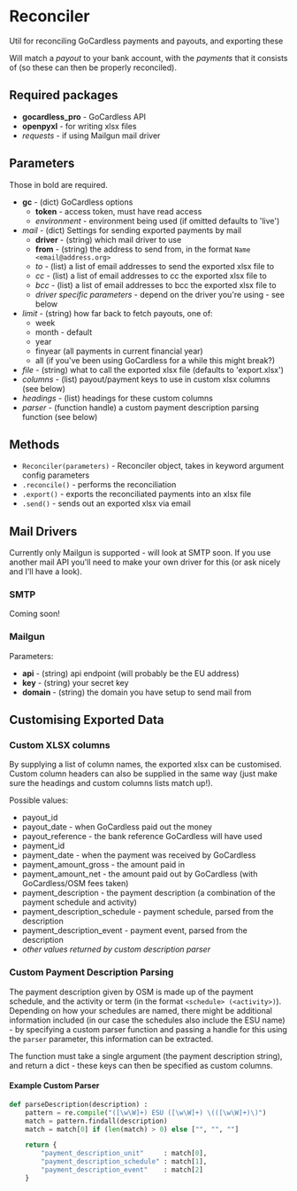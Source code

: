 # Reconciler
Util for reconciling GoCardless payments and payouts, and exporting these

Will match a *payout* to your bank account, with the *payments* that it consists of (so these can then be properly reconciled).

## Required packages
* **gocardless_pro** - GoCardless API
* **openpyxl** - for writing xlsx files
* *requests* - if using Mailgun mail driver

## Parameters
Those in bold are required.

* **gc** - (dict) GoCardless options
  * **token** - access token, must have read access
  * *environment* - environment being used (if omitted defaults to 'live')
* *mail* - (dict) Settings for sending exported payments by mail
  * **driver** - (string) which mail driver to use
  * **from** - (string) the address to send from, in the format `Name <email@address.org>`
  * *to* - (list) a list of email addresses to send the exported xlsx file to
  * *cc* - (list) a list of email addresses to cc the exported xlsx file to
  * *bcc* - (list) a list of email addresses to bcc the exported xlsx file to
  * *driver specific parameters* - depend on the driver you're using - see below
* *limit* - (string) how far back to fetch payouts, one of:
  * week
  * month - default
  * year
  * finyear (all payments in current financial year)
  * all (if you've been using GoCardless for a while this might break?)
* *file* - (string) what to call the exported xlsx file (defaults to 'export.xlsx')
* *columns* - (list) payout/payment keys to use in custom xlsx columns (see below)
* *headings* - (list) headings for these custom columns
* *parser* - (function handle) a custom payment description parsing function (see below)

## Methods
* `Reconciler(parameters)` - Reconciler object, takes in keyword argument config parameters
* `.reconcile()` - performs the reconciliation
* `.export()` - exports the reconciliated payments into an xlsx file
* `.send()` - sends out an exported xlsx via email

## Mail Drivers
Currently only Mailgun is supported - will look at SMTP soon. If you use another mail API you'll need to make your own driver for this (or ask nicely and I'll have a look).

### SMTP
Coming soon!

### Mailgun
Parameters:

* **api** - (string) api endpoint (will probably be the EU address)
* **key** - (string) your secret key
* **domain** - (string) the domain you have setup to send mail from

## Customising Exported Data
### Custom XLSX columns
By supplying a list of column names, the exported xlsx can be customised. Custom column headers can also be supplied in the same way (just make sure the headings and custom columns lists match up!).

Possible values:

* payout_id
* payout_date - when GoCardless paid out the money
* payout_reference - the bank reference GoCardless will have used
* payment_id
* payment_date - when the payment was received by GoCardless
* payment_amount_gross - the amount paid in
* payment_amount_net - the amount paid out by GoCardless (with GoCardless/OSM fees taken)
* payment_description - the payment description (a combination of the payment schedule and activity)
* payment_description_schedule - payment schedule, parsed from the description
* payment_description_event - payment event, parsed from the description
* *other values returned by custom description parser*

### Custom Payment Description Parsing
The payment description given by OSM is made up of the payment schedule, and the activity or term (in the format `<schedule> (<activity>)`). Depending on how your schedules are named, there might be additional information included (in our case the schedules also include the ESU name) - by specifying a custom parser function and passing a handle for this using the `parser` parameter, this information can be extracted.

The function must take a single argument (the payment description string), and return a dict - these keys can then be specified as custom columns.

#### Example Custom Parser
```python
def parseDescription(description) :
    pattern = re.compile("([\w\W]+) ESU ([\w\W]+) \(([\w\W]+)\)")
    match = pattern.findall(description)
    match = match[0] if (len(match) > 0) else ["", "", ""]

    return {
        "payment_description_unit"     : match[0],
        "payment_description_schedule" : match[1],
        "payment_description_event"    : match[2]
    }
```

